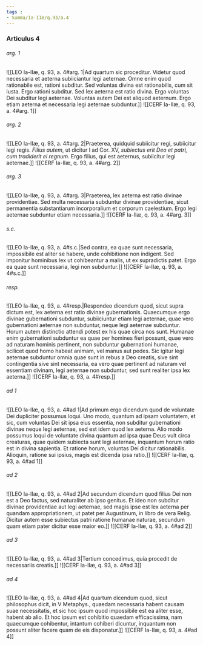 ```yaml
---
tags : 
- Summa/Ia-IIæ/q.93/a.4
---
```


### Articulus 4

###### arg. 1
![[LEO Ia-IIæ, q. 93, a. 4#arg. 1|Ad quartum sic proceditur. Videtur quod necessaria et aeterna subiiciantur legi aeternae. Omne enim quod rationabile est, rationi subditur. Sed voluntas divina est rationabilis, cum sit iusta. Ergo rationi subditur. Sed lex aeterna est ratio divina. Ergo voluntas Dei subditur legi aeternae. Voluntas autem Dei est aliquod aeternum. Ergo etiam aeterna et necessaria legi aeternae subduntur.]]
![[CERF Ia-IIæ, q. 93, a. 4#arg. 1]]

###### arg. 2
![[LEO Ia-IIæ, q. 93, a. 4#arg. 2|Praeterea, quidquid subiicitur regi, subiicitur legi regis. *Filius autem*, ut dicitur I ad Cor. XV, *subiectus erit Deo et patri, cum tradiderit ei regnum*. Ergo filius, qui est aeternus, subiicitur legi aeternae.]]
![[CERF Ia-IIæ, q. 93, a. 4#arg. 2]]

###### arg. 3
![[LEO Ia-IIæ, q. 93, a. 4#arg. 3|Praeterea, lex aeterna est ratio divinae providentiae. Sed multa necessaria subduntur divinae providentiae, sicut permanentia substantiarum incorporalium et corporum caelestium. Ergo legi aeternae subduntur etiam necessaria.]]
![[CERF Ia-IIæ, q. 93, a. 4#arg. 3]]

###### s.c.
![[LEO Ia-IIæ, q. 93, a. 4#s.c.|Sed contra, ea quae sunt necessaria, impossibile est aliter se habere, unde cohibitione non indigent. Sed imponitur hominibus lex ut cohibeantur a malis, ut ex supradictis patet. Ergo ea quae sunt necessaria, legi non subduntur.]]
![[CERF Ia-IIæ, q. 93, a. 4#s.c.]]

###### resp.
![[LEO Ia-IIæ, q. 93, a. 4#resp.|Respondeo dicendum quod, sicut supra dictum est, lex aeterna est ratio divinae gubernationis. Quaecumque ergo divinae gubernationi subduntur, subiiciuntur etiam legi aeternae, quae vero gubernationi aeternae non subduntur, neque legi aeternae subduntur. Horum autem distinctio attendi potest ex his quae circa nos sunt. Humanae enim gubernationi subduntur ea quae per homines fieri possunt, quae vero ad naturam hominis pertinent, non subduntur gubernationi humanae, scilicet quod homo habeat animam, vel manus aut pedes. Sic igitur legi aeternae subduntur omnia quae sunt in rebus a Deo creatis, sive sint contingentia sive sint necessaria, ea vero quae pertinent ad naturam vel essentiam divinam, legi aeternae non subduntur, sed sunt realiter ipsa lex aeterna.]]
![[CERF Ia-IIæ, q. 93, a. 4#resp.]]

###### ad 1
![[LEO Ia-IIæ, q. 93, a. 4#ad 1|Ad primum ergo dicendum quod de voluntate Dei dupliciter possumus loqui. Uno modo, quantum ad ipsam voluntatem, et sic, cum voluntas Dei sit ipsa eius essentia, non subditur gubernationi divinae neque legi aeternae, sed est idem quod lex aeterna. Alio modo possumus loqui de voluntate divina quantum ad ipsa quae Deus vult circa creaturas, quae quidem subiecta sunt legi aeternae, inquantum horum ratio est in divina sapientia. Et ratione horum, voluntas Dei dicitur rationabilis. Alioquin, ratione sui ipsius, magis est dicenda ipsa ratio.]]
![[CERF Ia-IIæ, q. 93, a. 4#ad 1]]

###### ad 2
![[LEO Ia-IIæ, q. 93, a. 4#ad 2|Ad secundum dicendum quod filius Dei non est a Deo factus, sed naturaliter ab ipso genitus. Et ideo non subditur divinae providentiae aut legi aeternae, sed magis ipse est lex aeterna per quandam appropriationem, ut patet per Augustinum, in libro de vera Relig. Dicitur autem esse subiectus patri ratione humanae naturae, secundum quam etiam pater dicitur esse maior eo.]]
![[CERF Ia-IIæ, q. 93, a. 4#ad 2]]

###### ad 3
![[LEO Ia-IIæ, q. 93, a. 4#ad 3|Tertium concedimus, quia procedit de necessariis creatis.]]
![[CERF Ia-IIæ, q. 93, a. 4#ad 3]]

###### ad 4
![[LEO Ia-IIæ, q. 93, a. 4#ad 4|Ad quartum dicendum quod, sicut philosophus dicit, in V Metaphys., quaedam necessaria habent causam suae necessitatis, et sic hoc ipsum quod impossibile est ea aliter esse, habent ab alio. Et hoc ipsum est cohibitio quaedam efficacissima, nam quaecumque cohibentur, intantum cohiberi dicuntur, inquantum non possunt aliter facere quam de eis disponatur.]]
![[CERF Ia-IIæ, q. 93, a. 4#ad 4]]

